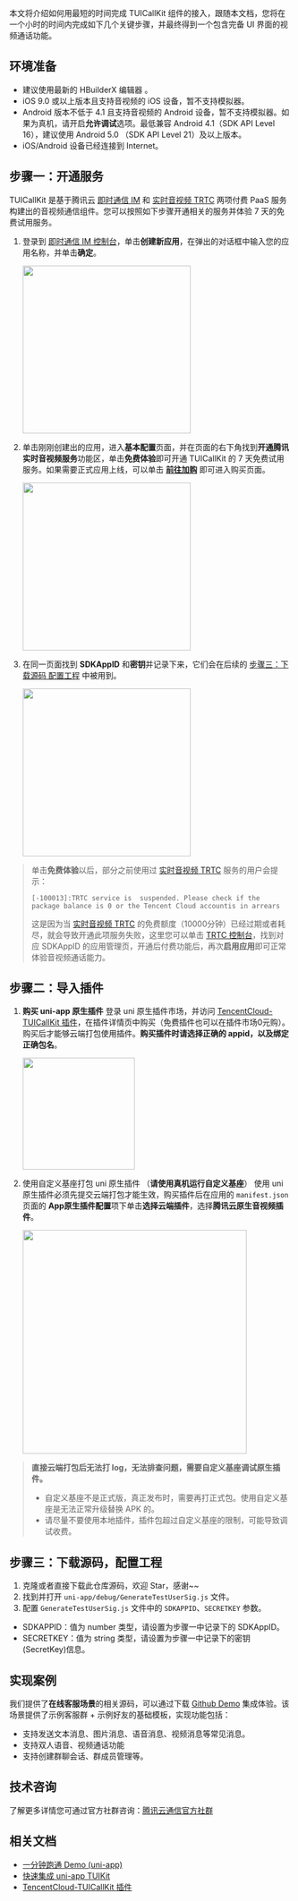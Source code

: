 本文将介绍如何用最短的时间完成 TUICallKit 组件的接入，跟随本文档，您将在一个小时的时间内完成如下几个关键步骤，并最终得到一个包含完备 UI 界面的视频通话功能。

## 环境准备
- 建议使用最新的 HBuilderX 编辑器 。
- iOS 9.0 或以上版本且支持音视频的 iOS 设备，暂不支持模拟器。
- Android 版本不低于 4.1 且支持音视频的 Android 设备，暂不支持模拟器。如果为真机，请开启**允许调试**选项。最低兼容 Android 4.1（SDK API Level 16），建议使用 Android 5.0 （SDK API Level 21）及以上版本。
- iOS/Android 设备已经连接到 Internet。

[](id:step1)
## 步骤一：开通服务
TUICallKit 是基于腾讯云 [即时通信 IM](https://cloud.tencent.com/document/product/269/42440) 和 [实时音视频 TRTC](https://cloud.tencent.com/document/product/647/16788) 两项付费 PaaS 服务构建出的音视频通信组件。您可以按照如下步骤开通相关的服务并体验 7 天的免费试用服务。

1. 登录到 [即时通信 IM 控制台](https://console.cloud.tencent.com/im)，单击**创建新应用**，在弹出的对话框中输入您的应用名称，并单击**确定**。

    <img width="300" src="https://qcloudimg.tencent-cloud.cn/image/document/61a2068cf73ee1fc911ab3bb31d978df.png">

2. 单击刚刚创建出的应用，进入**基本配置**页面，并在页面的右下角找到**开通腾讯实时音视频服务**功能区，单击**免费体验**即可开通 TUICallKit 的 7 天免费试用服务。如果需要正式应用上线，可以单击 [**前往加购**](https://buy.cloud.tencent.com/avc) 即可进入购买页面。

    <img width="300" height="300" src="https://camo.githubusercontent.com/d9c1b3bb55ac1d7510e4e66126df0163d14dfddf653cbd5dbebef249de85fb57/68747470733a2f2f71636c6f7564696d672e74656e63656e742d636c6f75642e636e2f7261772f36363736333366376164646664306335383962623038366231666331376433302e706e67">


3. 在同一页面找到 **SDKAppID** 和**密钥**并记录下来，它们会在后续的 [步骤三：下载源码 配置工程](#step3) 中被用到。

    <img width="300" height="300" src="https://qcloudimg.tencent-cloud.cn/raw/e435332cda8d9ec7fea21bd95f7a0cba.png">

> 单击**免费体验**以后，部分之前使用过 [实时音视频 TRTC](https://cloud.tencent.com/document/product/647/16788) 服务的用户会提示：
> ```
> [-100013]:TRTC service is  suspended. Please check if the package balance is 0 or the Tencent Cloud accountis in arrears
> ```
> 这是因为当 [实时音视频 TRTC](https://cloud.tencent.com/document/product/647/16788) 的免费额度（10000分钟）已经过期或者耗尽，就会导致开通此项服务失败，这里您可以单击 [TRTC 控制台](https://console.cloud.tencent.com/trtc/app)，找到对应 SDKAppID 的应用管理页，开通后付费功能后，再次**启用应用**即可正常体验音视频通话能力。

[](id:step2)
## 步骤二：导入插件 
1. **购买 uni-app 原生插件**
登录 uni 原生插件市场，并访问 [TencentCloud-TUICallKit 插件](https://ext.dcloud.net.cn/plugin?id=9035)，在插件详情页中购买（免费插件也可以在插件市场0元购）。购买后才能够云端打包使用插件。**购买插件时请选择正确的 appid，以及绑定正确包名**。

    <img width="200" src="https://qcloudimg.tencent-cloud.cn/raw/d270d9298975ee829ae9c8c405530765.png">

2. 使用自定义基座打包 uni 原生插件 （**请使用真机运行自定义基座**）
使用 uni 原生插件必须先提交云端打包才能生效，购买插件后在应用的 `manifest.json` 页面的 **App原生插件配置**项下单击**选择云端插件**，选择**腾讯云原生音视频插件**。

    <img width="400" src="https://web.sdk.qcloud.com/component/TUIKit/assets/uni-app/TencentCloud-TUICallKit.png">

>**直接云端打包后无法打 log，无法排查问题，需要自定义基座调试原生插件。**
>- 自定义基座不是正式版，真正发布时，需要再打正式包。使用自定义基座是无法正常升级替换 APK 的。
>- 请尽量不要使用本地插件，插件包超过自定义基座的限制，可能导致调试收费。

[](id:step3)
## 步骤三：下载源码，配置工程
1. 克隆或者直接下载此仓库源码，欢迎 Star，感谢~~
2. 找到并打开 `uni-app/debug/GenerateTestUserSig.js` 文件。
3. 配置 `GenerateTestUserSig.js` 文件中的 `SDKAPPID`、`SECRETKEY` 参数。
  - SDKAPPID：值为 number 类型，请设置为步骤一中记录下的 SDKAppID。
  - SECRETKEY：值为 string 类型，请设置为步骤一中记录下的密钥(SecretKey)信息。

## 实现案例
我们提供了**在线客服场景**的相关源码，可以通过下载 [Github Demo](https://github.com/TencentCloud/chat-uikit-uniapp) 集成体验。该场景提供了示例客服群 + 示例好友的基础模板，实现功能包括：
- 支持发送文本消息、图片消息、语音消息、视频消息等常见消息。
- 支持双人语音、视频通话功能
- 支持创建群聊会话、群成员管理等。

## 技术咨询
了解更多详情您可通过官方社群咨询：[腾讯云通信官方社群](https://zhiliao.qq.com/s/cWSPGIIM62CC/cEUPGIIM62CE)

## 相关文档
- [一分钟跑通 Demo (uni-app)](https://cloud.tencent.com/document/product/269/64506)
- [快速集成 uni-app TUIKit](https://cloud.tencent.com/document/product/269/64507)
- [TencentCloud-TUICallKit 插件](https://ext.dcloud.net.cn/plugin?id=9035)
